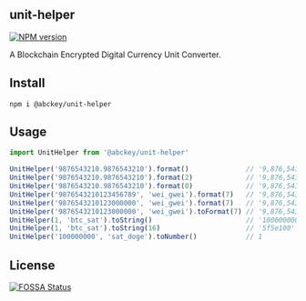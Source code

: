 ## unit-helper
[![NPM version](https://img.shields.io/npm/v/@abckey/unit-helper.svg)](https://www.npmjs.com/package/@abckey/unit-helper)

A Blockchain Encrypted Digital Currency Unit Converter.

## Install

```
npm i @abckey/unit-helper
```

## Usage

```js
import UnitHelper from '@abckey/unit-helper'

UnitHelper('9876543210.9876543210').format()              // '9,876,543,210.987654321'
UnitHelper('9876543210.9876543210').format(2)             // '9,876,543,210.98'
UnitHelper('9876543210.9876543210').format(0)             // '9,876,543,210'
UnitHelper('9876543210123456789', 'wei_gwei').format(7)   // '9,876,543,210.1234567'
UnitHelper('9876543210123000000', 'wei_gwei').format(7)   // '9,876,543,210.123'
UnitHelper('9876543210123000000', 'wei_gwei').toFormat(7) // '9,876,543,210.1230000'
UnitHelper(1, 'btc_sat').toString()                       // '100000000'
UnitHelper(1, 'btc_sat').toString(16)                     // '5f5e100'
UnitHelper('100000000', 'sat_doge').toNumber()            // 1
```


## License

[![FOSSA Status](https://app.fossa.io/api/projects/git%2Bgithub.com%2FabcKeyCOM%2Funit-helper.svg?type=large)](https://app.fossa.io/projects/git%2Bgithub.com%2FabcKeyCOM%2Funit-helper?ref=badge_large)
